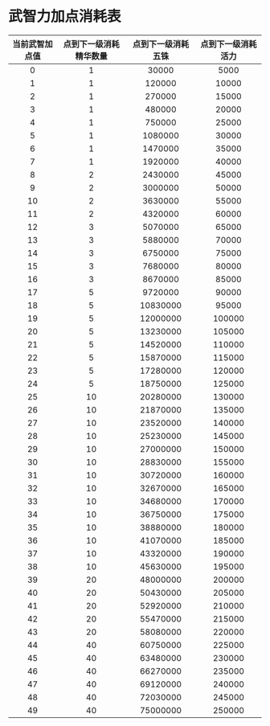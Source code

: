 # 武智力加点消耗表

| 当前武智加点值 | 点到下一级消耗精华数量 | 点到下一级消耗五铢 | 点到下一级消耗活力 |
| :----: | :----: | :----: | :----: |
| 0 | 1 | 30000 | 5000 |
| 1 | 1 | 120000 | 10000 |
| 2 | 1 | 270000 | 15000 |
| 3 | 1 | 480000 | 20000 |
| 4 | 1 | 750000 | 25000 |
| 5 | 1 | 1080000 | 30000 |
| 6 | 1 | 1470000 | 35000 |
| 7 | 1 | 1920000 | 40000 |
| 8 | 2 | 2430000 | 45000 |
| 9 | 2 | 3000000 | 50000 |
| 10 | 2 | 3630000 | 55000 |
| 11 | 2 | 4320000 | 60000 |
| 12 | 3 | 5070000 | 65000 |
| 13 | 3 | 5880000 | 70000 |
| 14 | 3 | 6750000 | 75000 |
| 15 | 3 | 7680000 | 80000 |
| 16 | 3 | 8670000 | 85000 |
| 17 | 5 | 9720000 | 90000 |
| 18 | 5 | 10830000 | 95000 |
| 19 | 5 | 12000000 | 100000 |
| 20 | 5 | 13230000 | 105000 |
| 21 | 5 | 14520000 | 110000 |
| 22 | 5 | 15870000 | 115000 |
| 23 | 5 | 17280000 | 120000 |
| 24 | 5 | 18750000 | 125000 |
| 25 | 10 | 20280000 | 130000 |
| 26 | 10 | 21870000 | 135000 |
| 27 | 10 | 23520000 | 140000 |
| 28 | 10 | 25230000 | 145000 |
| 29 | 10 | 27000000 | 150000 |
| 30 | 10 | 28830000 | 155000 |
| 31 | 10 | 30720000 | 160000 |
| 32 | 10 | 32670000 | 165000 |
| 33 | 10 | 34680000 | 170000 |
| 34 | 10 | 36750000 | 175000 |
| 35 | 10 | 38880000 | 180000 |
| 36 | 10 | 41070000 | 185000 |
| 37 | 10 | 43320000 | 190000 |
| 38 | 10 | 45630000 | 195000 |
| 39 | 20 | 48000000 | 200000 |
| 40 | 20 | 50430000 | 205000 |
| 41 | 20 | 52920000 | 210000 |
| 42 | 20 | 55470000 | 215000 |
| 43 | 20 | 58080000 | 220000 |
| 44 | 40 | 60750000 | 225000 |
| 45 | 40 | 63480000 | 230000 |
| 46 | 40 | 66270000 | 235000 |
| 47 | 40 | 69120000 | 240000 |
| 48 | 40 | 72030000 | 245000 |
| 49 | 40 | 75000000 | 250000 |
